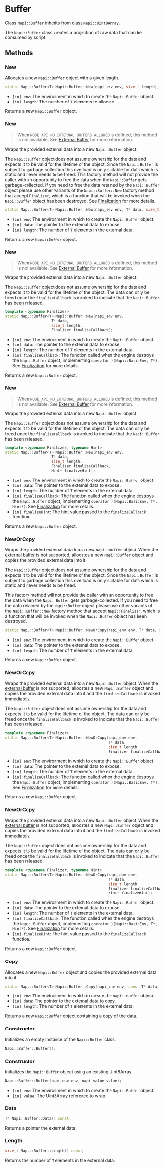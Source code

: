 # Buffer

Class `Napi::Buffer` inherits from class [`Napi::Uint8Array`][].

The `Napi::Buffer` class creates a projection of raw data that can be consumed by
script.

## Methods

### New

Allocates a new `Napi::Buffer` object with a given length.

```cpp
static Napi::Buffer<T> Napi::Buffer::New(napi_env env, size_t length);
```

- `[in] env`: The environment in which to create the `Napi::Buffer` object.
- `[in] length`: The number of `T` elements to allocate.

Returns a new `Napi::Buffer` object.

### New

> When `NODE_API_NO_EXTERNAL_BUFFERS_ALLOWED` is defined, this method is not available.
> See [External Buffer][] for more information.

Wraps the provided external data into a new `Napi::Buffer` object.

The `Napi::Buffer` object does not assume ownership for the data and expects it
to be valid for the lifetime of the object. Since the `Napi::Buffer` is subject
to garbage collection this overload is only suitable for data which is static
and never needs to be freed. This factory method will not provide the caller
with an opportunity to free the data when the `Napi::Buffer` gets
garbage-collected. If you need to free the data retained by the `Napi::Buffer`
object please use other variants of the `Napi::Buffer::New` factory method that
accept `Finalizer`, which is a function that will be invoked when the
`Napi::Buffer` object has been destroyed. See [Finalization]() for more details.

```cpp
static Napi::Buffer<T> Napi::Buffer::New(napi_env env, T* data, size_t length);
```

- `[in] env`: The environment in which to create the `Napi::Buffer` object.
- `[in] data`: The pointer to the external data to expose.
- `[in] length`: The number of `T` elements in the external data.

Returns a new `Napi::Buffer` object.

### New

> When `NODE_API_NO_EXTERNAL_BUFFERS_ALLOWED` is defined, this method is not available.
> See [External Buffer][] for more information.

Wraps the provided external data into a new `Napi::Buffer` object.

The `Napi::Buffer` object does not assume ownership for the data and expects it
to be valid for the lifetime of the object. The data can only be freed once the
`finalizeCallback` is invoked to indicate that the `Napi::Buffer` has been released.

```cpp
template <typename Finalizer>
static Napi::Buffer<T> Napi::Buffer::New(napi_env env,
                     T* data,
                     size_t length,
                     Finalizer finalizeCallback);
```

- `[in] env`: The environment in which to create the `Napi::Buffer` object.
- `[in] data`: The pointer to the external data to expose.
- `[in] length`: The number of `T` elements in the external data.
- `[in] finalizeCallback`: The function called when the engine destroys the
  `Napi::Buffer` object, implementing `operator()(Napi::BasicEnv, T*)`. See
  [Finalization]() for more details.

Returns a new `Napi::Buffer` object.

### New

> When `NODE_API_NO_EXTERNAL_BUFFERS_ALLOWED` is defined, this method is not available.
> See [External Buffer][] for more information.

Wraps the provided external data into a new `Napi::Buffer` object.

The `Napi::Buffer` object does not assume ownership for the data and expects it to be
valid for the lifetime of the object. The data can only be freed once the
`finalizeCallback` is invoked to indicate that the `Napi::Buffer` has been released.

```cpp
template <typename Finalizer, typename Hint>
static Napi::Buffer<T> Napi::Buffer::New(napi_env env,
                     T* data,
                     size_t length,
                     Finalizer finalizeCallback,
                     Hint* finalizeHint);
```

- `[in] env`: The environment in which to create the `Napi::Buffer` object.
- `[in] data`: The pointer to the external data to expose.
- `[in] length`: The number of `T` elements in the external data.
- `[in] finalizeCallback`: The function called when the engine destroys the
  `Napi::Buffer` object, implementing `operator()(Napi::BasicEnv, T*, Hint*)`.
  See [Finalization]() for more details.
- `[in] finalizeHint`: The hint value passed to the `finalizeCallback` function.

Returns a new `Napi::Buffer` object.

### NewOrCopy

Wraps the provided external data into a new `Napi::Buffer` object. When the
[external buffer][] is not supported, allocates a new `Napi::Buffer` object and
copies the provided external data into it.

The `Napi::Buffer` object does not assume ownership for the data and expects it to be
valid for the lifetime of the object. Since the `Napi::Buffer` is subject to garbage
collection this overload is only suitable for data which is static and never
needs to be freed.

This factory method will not provide the caller with an opportunity to free the
data when the `Napi::Buffer` gets garbage-collected. If you need to free the
data retained by the `Napi::Buffer` object please use other variants of the
`Napi::Buffer::New` factory method that accept `Napi::Finalizer`, which is a
function that will be invoked when the `Napi::Buffer` object has been
destroyed.

```cpp
static Napi::Buffer<T> Napi::Buffer::NewOrCopy(napi_env env, T* data, size_t length);
```

- `[in] env`: The environment in which to create the `Napi::Buffer` object.
- `[in] data`: The pointer to the external data to expose.
- `[in] length`: The number of `T` elements in the external data.

Returns a new `Napi::Buffer` object.

### NewOrCopy

Wraps the provided external data into a new `Napi::Buffer` object. When the
[external buffer][] is not supported, allocates a new `Napi::Buffer` object and
copies the provided external data into it and the `finalizeCallback` is invoked
immediately.

The `Napi::Buffer` object does not assume ownership for the data and expects it
to be valid for the lifetime of the object. The data can only be freed once the
`finalizeCallback` is invoked to indicate that the `Napi::Buffer` has been released.

```cpp
template <typename Finalizer>
static Napi::Buffer<T> Napi::Buffer::NewOrCopy(napi_env env,
                                               T* data,
                                               size_t length,
                                               Finalizer finalizeCallback);
```

- `[in] env`: The environment in which to create the `Napi::Buffer` object.
- `[in] data`: The pointer to the external data to expose.
- `[in] length`: The number of `T` elements in the external data.
- `[in] finalizeCallback`: The function called when the engine destroys the
  `Napi::Buffer` object, implementing `operator()(Napi::BasicEnv, T*)`. See
  [Finalization]() for more details.

Returns a new `Napi::Buffer` object.

### NewOrCopy

Wraps the provided external data into a new `Napi::Buffer` object. When the
[external buffer][] is not supported, allocates a new `Napi::Buffer` object and
copies the provided external data into it and the `finalizeCallback` is invoked
immediately.

The `Napi::Buffer` object does not assume ownership for the data and expects it to be
valid for the lifetime of the object. The data can only be freed once the
`finalizeCallback` is invoked to indicate that the `Napi::Buffer` has been released.

```cpp
template <typename Finalizer, typename Hint>
static Napi::Buffer<T> Napi::Buffer::NewOrCopy(napi_env env,
                                               T* data,
                                               size_t length,
                                               Finalizer finalizeCallback,
                                               Hint* finalizeHint);
```

- `[in] env`: The environment in which to create the `Napi::Buffer` object.
- `[in] data`: The pointer to the external data to expose.
- `[in] length`: The number of `T` elements in the external data.
- `[in] finalizeCallback`: The function called when the engine destroys the
  `Napi::Buffer` object, implementing `operator()(Napi::BasicEnv, T*, Hint*)`.
  See [Finalization]() for more details.
- `[in] finalizeHint`: The hint value passed to the `finalizeCallback` function.

Returns a new `Napi::Buffer` object.

### Copy

Allocates a new `Napi::Buffer` object and copies the provided external data into it.

```cpp
static Napi::Buffer<T> Napi::Buffer::Copy(napi_env env, const T* data, size_t length);
```

- `[in] env`: The environment in which to create the `Napi::Buffer` object.
- `[in] data`: The pointer to the external data to copy.
- `[in] length`: The number of `T` elements in the external data.

Returns a new `Napi::Buffer` object containing a copy of the data.

### Constructor

Initializes an empty instance of the `Napi::Buffer` class.

```cpp
Napi::Buffer::Buffer();
```

### Constructor

Initializes the `Napi::Buffer` object using an existing Uint8Array.

```cpp
Napi::Buffer::Buffer(napi_env env, napi_value value);
```

- `[in] env`: The environment in which to create the `Napi::Buffer` object.
- `[in] value`: The Uint8Array reference to wrap.

### Data

```cpp
T* Napi::Buffer::Data() const;
```

Returns a pointer the external data.

### Length

```cpp
size_t Napi::Buffer::Length() const;
```

Returns the number of `T` elements in the external data.

[`Napi::Uint8Array`]: ./typed_array_of.md
[External Buffer]: ./external_buffer.md
[Finalization]: ./finalization.md

